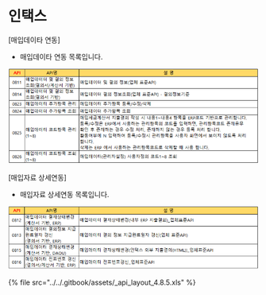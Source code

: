 # 인택스

 \[매입데이타 연동\]

 - 매입데이타 연동 목록입니다.

![\[&#xADF8;&#xB9BC;1\] &#xB9E4;&#xC785;&#xB370;&#xC774;&#xD0C0; &#xC5F0;&#xB3D9;](../../.gitbook/assets/image%20%2841%29.png)

 \[매입자료 상세연동\]

 - 매입자료 상세연동 목록입니다.

![\[&#xADF8;&#xB9BC;2\] &#xB9E4;&#xC785;&#xC790;&#xB8CC; &#xC0C1;&#xC138;&#xC5F0;&#xB3D9;](../../.gitbook/assets/image%20%2848%29.png)

{% file src="../../.gitbook/assets/\_api\_layout\_4.8.5.xls" %}

